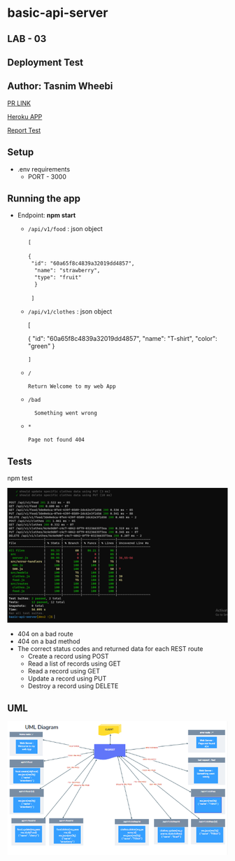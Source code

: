 # basic-api-server


## LAB - 03
## **Deployment Test**
## **Author: Tasnim Wheebi**
[PR LINK](https://github.com/Tasnimwheebi/basic-api-server/pull/1)


[Heroku APP](https://tasnim-basic-api-server.herokuapp.com/)


[Report Test](https://github.com/Tasnimwheebi/basic-api-server/actions)

## **Setup**
* .env requirements
  * PORT - 3000


## **Running the app**

* Endpoint: 
**npm start**

    * `/api/v1/food` : json object
   


          [

          {
           "id": "60a65f8c4839a32019dd4857",
            "name": "strawberry",
            "type": "fruit"
            }

           ]


     * `/api/v1/clothes`  : json object 

        [

          {
           "id": "60a65f8c4839a32019dd4857",
            "name": "T-shirt",
            "color": "green"
            }

           ]  

  * `/`
            
        Return Welcome to my web App

  * `/bad` 

          Something went wrong

  * `*`

        Page not found 404

## **Tests**

npm test

![Test img](img/basic-api-server.PNG)

* 404 on a bad route
* 404 on a bad method
* The correct status codes and returned data for each REST route
  * Create a record using POST
  * Read a list of records using GET
  * Read a record using GET
  * Update a record using PUT
  * Destroy a record using DELETE

## **UML**

![uml img](img/3.PNG)